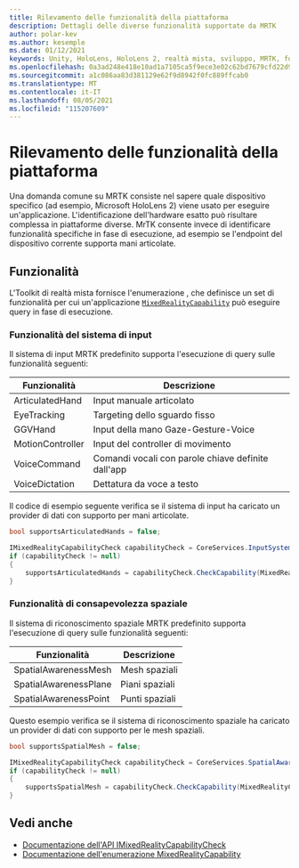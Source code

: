 ```yaml
---
title: Rilevamento delle funzionalità della piattaforma
description: Dettagli delle diverse funzionalità supportate da MRTK
author: polar-kev
ms.author: kesemple
ms.date: 01/12/2021
keywords: Unity, HoloLens, HoloLens 2, realtà mista, sviluppo, MRTK, funzionalità,
ms.openlocfilehash: 0a3ad248e418e10ad1a7105ca5f9ece3e02c62bd7679cfd22d9c4396016d09a7
ms.sourcegitcommit: a1c086aa83d381129e62f9d8942f0fc889ffcab0
ms.translationtype: MT
ms.contentlocale: it-IT
ms.lasthandoff: 08/05/2021
ms.locfileid: "115207609"
---
```

# <a name="detecting-platform-capabilities"></a>Rilevamento delle funzionalità della piattaforma

Una domanda comune su MRTK consiste nel sapere quale dispositivo specifico (ad esempio, Microsoft HoloLens 2) viene usato per eseguire un'applicazione. L'identificazione dell'hardware esatto può risultare complessa in piattaforme diverse. MrTK consente invece di identificare funzionalità specifiche in fase di esecuzione, ad esempio se l'endpoint del dispositivo corrente supporta mani articolate.

## <a name="capabilities"></a>Funzionalità

L'Toolkit di realtà mista fornisce l'enumerazione , che definisce un set di funzionalità per cui un'applicazione [`MixedRealityCapability`](xref:Microsoft.MixedReality.Toolkit.MixedRealityCapability) può eseguire query in fase di esecuzione.

### <a name="input-system-capabilities"></a>Funzionalità del sistema di input

Il sistema di input MRTK predefinito supporta l'esecuzione di query sulle funzionalità seguenti:

| Funzionalità | Descrizione |
|---|---|
| ArticulatedHand | Input manuale articolato |
| EyeTracking | Targeting dello sguardo fisso |
| GGVHand | Input della mano Gaze-Gesture-Voice |
| MotionController | Input del controller di movimento |
| VoiceCommand | Comandi vocali con parole chiave definite dall'app |
| VoiceDictation | Dettatura da voce a testo |

Il codice di esempio seguente verifica se il sistema di input ha caricato un provider di dati con supporto per mani articolate.

```c#
bool supportsArticulatedHands = false;

IMixedRealityCapabilityCheck capabilityCheck = CoreServices.InputSystem as IMixedRealityCapabilityCheck;
if (capabilityCheck != null)
{
    supportsArticulatedHands = capabilityCheck.CheckCapability(MixedRealityCapability.ArticulatedHand);
}
```

### <a name="spatial-awareness-capabilities"></a>Funzionalità di consapevolezza spaziale

Il sistema di riconoscimento spaziale MRTK predefinito supporta l'esecuzione di query sulle funzionalità seguenti:

| Funzionalità | Descrizione |
|---|---|
| SpatialAwarenessMesh | Mesh spaziali |
| SpatialAwarenessPlane | Piani spaziali |
| SpatialAwarenessPoint | Punti spaziali |

Questo esempio verifica se il sistema di riconoscimento spaziale ha caricato un provider di dati con supporto per le mesh spaziali.

```c#
bool supportsSpatialMesh = false;

IMixedRealityCapabilityCheck capabilityCheck = CoreServices.SpatialAwarenessSystem as IMixedRealityCapabilityCheck;
if (capabilityCheck != null)
{
    supportsSpatialMesh = capabilityCheck.CheckCapability(MixedRealityCapability.SpatialAwarenessMesh);
}
```

## <a name="see-also"></a>Vedi anche

- [Documentazione dell'API IMixedRealityCapabilityCheck](xref:Microsoft.MixedReality.Toolkit.IMixedRealityCapabilityCheck)
- [Documentazione dell'enumerazione MixedRealityCapability](xref:Microsoft.MixedReality.Toolkit.MixedRealityCapability)
